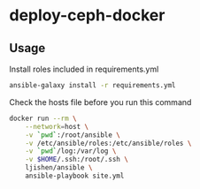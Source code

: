# deploy-ceph-docker

## Usage
Install roles included in requirements.yml

```bash
ansible-galaxy install -r requirements.yml
```

Check the hosts file before you run this command

```bash
docker run --rm \
    --network=host \
    -v `pwd`:/root/ansible \
    -v /etc/ansible/roles:/etc/ansible/roles \
    -v `pwd`/log:/var/log \
    -v $HOME/.ssh:/root/.ssh \
    ljishen/ansible \
    ansible-playbook site.yml
```
